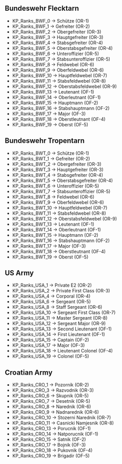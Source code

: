## Bundeswehr Flecktarn
* KP_Ranks_BWF_0 -> Schütze (OR-1)
* KP_Ranks_BWF_1 -> Gefreiter (OR-2)
* KP_Ranks_BWF_2 -> Obergefreiter (OR-3)
* KP_Ranks_BWF_3 -> Hauptgefreiter (OR-3)
* KP_Ranks_BWF_4 -> Stabsgefreiter (OR-4)
* KP_Ranks_BWF_5 -> Oberstabsgefreiter (OR-4)
* KP_Ranks_BWF_6 -> Unteroffizier (OR-5)
* KP_Ranks_BWF_7 -> Stabsunteroffizier (OR-5)
* KP_Ranks_BWF_8 -> Feldwebel (OR-6)
* KP_Ranks_BWF_9 -> Oberfeldwebel (OR-6)
* KP_Ranks_BWF_10 -> Hauptfeldwebel (OR-7)
* KP_Ranks_BWF_11 -> Stabsfeldwebel (OR-8)
* KP_Ranks_BWF_12 -> Oberstabsfeldwebel (OR-9)
* KP_Ranks_BWF_13 -> Leutenant (OF-1)
* KP_Ranks_BWF_14 -> Oberleutnant (OF-1)
* KP_Ranks_BWF_15 -> Hauptmann (OF-2)
* KP_Ranks_BWF_16 -> Stabshauptmann (OF-2)
* KP_Ranks_BWF_17 -> Major (OF-3)
* KP_Ranks_BWF_18 -> Oberstleutnant (OF-4)
* KP_Ranks_BWF_19 -> Oberst (OF-5)

## Bundeswehr Tropentarn
* KP_Ranks_BWT_0 -> Schütze (OR-1)
* KP_Ranks_BWT_1 -> Gefreiter (OR-2)
* KP_Ranks_BWT_2 -> Obergefreiter (OR-3)
* KP_Ranks_BWT_3 -> Hauptgefreiter (OR-3)
* KP_Ranks_BWT_4 -> Stabsgefreiter (OR-4)
* KP_Ranks_BWT_5 -> Oberstabsgefreiter (OR-4)
* KP_Ranks_BWT_6 -> Unteroffizier (OR-5)
* KP_Ranks_BWT_7 -> Stabsunteroffizier (OR-5)
* KP_Ranks_BWT_8 -> Feldwebel (OR-6)
* KP_Ranks_BWT_9 -> Oberfeldwebel (OR-6)
* KP_Ranks_BWT_10 -> Hauptfeldwebel (OR-7)
* KP_Ranks_BWT_11 -> Stabsfeldwebel (OR-8)
* KP_Ranks_BWT_12 -> Oberstabsfeldwebel (OR-9)
* KP_Ranks_BWT_13 -> Leutenant (OF-1)
* KP_Ranks_BWT_14 -> Oberleutnant (OF-1)
* KP_Ranks_BWT_15 -> Hauptmann (OF-2)
* KP_Ranks_BWT_16 -> Stabshauptmann (OF-2)
* KP_Ranks_BWT_17 -> Major (OF-3)
* KP_Ranks_BWT_18 -> Oberstleutnant (OF-4)
* KP_Ranks_BWT_19 -> Oberst (OF-5)

## US Army
* KP_Ranks_USA_1 -> Private E2 (OR-2)
* KP_Ranks_USA_2 -> Private First Class (OR-3)
* KP_Ranks_USA_4 -> Corporal (OR-4)
* KP_Ranks_USA_6 -> Sergeant (OR-5)
* KP_Ranks_USA_8 -> Staff Sergeant (OR-6)
* KP_Ranks_USA_10 -> Sergeant First Class (OR-7)
* KP_Ranks_USA_11 -> Master Sergeant (OR-8)
* KP_Ranks_USA_12 -> Sergeant Major (OR-9)
* KP_Ranks_USA_13 -> Second Lieutenant (OF-1)
* KP_Ranks_USA_14 -> First Lieutenant (OF-1)
* KP_Ranks_USA_15 -> Captain (OF-2)
* KP_Ranks_USA_17 -> Major (OF-3)
* KP_Ranks_USA_18 -> Lieutenant Colonel (OF-4)
* KP_Ranks_USA_19 -> Colonel (OF-5)

## Croatian Army
* KP_Ranks_CRO_1 -> Pozornik (OR-2)
* KP_Ranks_CRO_3 -> Razvodnik (OR-3)
* KP_Ranks_CRO_6 -> Skupnik (OR-5)
* KP_Ranks_CRO_7 -> Desetnik (OR-5)
* KP_Ranks_CRO_8 -> Narednik (OR-6)
* KP_Ranks_CRO_9 -> Nadnarednik (OR-6)
* KP_Ranks_CRO_10 -> Stozerni Narednik (OR-7)
* KP_Ranks_CRO_11 -> Casnicki Namjesnik (OR-8)
* KP_Ranks_CRO_13 -> Porucnik (OF-1)
* KP_Ranks_CRO_14 -> Natporucnik (OF-1)
* KP_Ranks_CRO_15 -> Satnik (OF-2)
* KP_Ranks_CRO_17 -> Bojnik (OF-3)
* KP_Ranks_CRO_18 -> Pukovnik (OF-4)
* KP_Ranks_CRO_19 -> Brigadir (OF-5)
